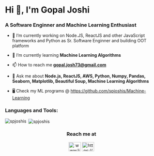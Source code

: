 <h1 align="left">Hi 👋, I'm Gopal Joshi</h1>
<h3 align="left">A Software Enginner and Machine Learning Enthusiast</h3>

- 🔭 I’m currently working on Node.JS, ReactJS and other JavaScript frameworks and Python as Sr. Software Enginner and building OOT platform

- 🌱 I’m currently learning **Machine Learning Algorithms**

- 📫 How to reach me **gopal.josh73@gmail.com**

- 💬 Ask me about **Node.js, ReactJS, AWS, Python, Numpy, Pandas, Seaborn, Matplotlib, Beautiful Soup, Machine Learning Algorithms**

- 🖥️ Check my ML programs @ https://github.com/spjoshis/Machine-Learning

<h3 align="left">Languages and Tools:</h3>
<p><img align="left" src="https://github-readme-stats.vercel.app/api/top-langs?username=spjoshis&show_icons=true&locale=en&layout=compact" alt="spjoshis" />
&nbsp;<img align="center" src="https://github-readme-stats.vercel.app/api?username=spjoshis&show_icons=true&locale=en" alt="spjoshis" /></p>
<!-- <p><img align="center" src="https://github-readme-streak-stats.herokuapp.com/?user=spjoshis&" alt="spjoshis" /></p> -->

<h3 align="center">Reach me at</h3>
<p align="center">
<a href="https://www.linkedin.com/in/gopal-joshi-971b9865/" target="blank"><img align="center" src="https://raw.githubusercontent.com/rahuldkjain/github-profile-readme-generator/master/src/images/icons/Social/linked-in-alt.svg" alt="www.linkedin.com/in/vanshika-mishra2308" height="30" width="40" /></a>
<a href="https://www.kaggle.com/gopalj" target="blank"><img align="center" src="https://raw.githubusercontent.com/rahuldkjain/github-profile-readme-generator/master/src/images/icons/Social/kaggle.svg" alt="https://www.kaggle.com/mvanshika" height="30" width="40" /></a>
</p>
